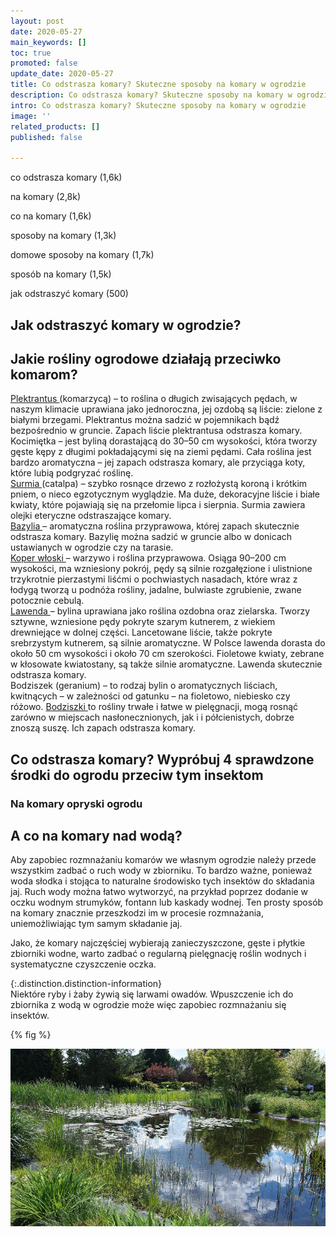 ```yaml
---
layout: post
date: 2020-05-27
main_keywords: []
toc: true
promoted: false
update_date: 2020-05-27
title: Co odstrasza komary? Skuteczne sposoby na komary w ogrodzie
description: Co odstrasza komary? Skuteczne sposoby na komary w ogrodzie
intro: Co odstrasza komary? Skuteczne sposoby na komary w ogrodzie
image: ''
related_products: []
published: false

---
```

co odstrasza komary (1,6k)

na komary (2,8k)

co na komary (1,6k)

sposoby na komary (1,3k)

domowe sposoby na komary (1,7k)

sposób na komary (1,5k)

jak odstraszyć komary (500)

## Jak odstraszyć komary w ogrodzie?

## Jakie rośliny ogrodowe działają przeciwko komarom?

[Plektrantus ](http://rosliny.wymarzonyogrod.pl/baza-roslin/balkonowe-i-tarasowe/plektrantus,8_180/)(komarzycą) – to roślina o długich zwisających pędach, w naszym klimacie uprawiana jako jednoroczna, jej ozdobą są liście: zielone z białymi brzegami. Plektrantus można sadzić w pojemnikach bądź bezpośrednio w gruncie. Zapach liście plektrantusa odstrasza komary.  
Kocimiętka – jest byliną dorastającą do 30–50 cm wysokości, która tworzy gęste kępy z długimi pokładającymi się na ziemi pędami. Cała roślina jest bardzo aromatyczna – jej zapach odstrasza komary, ale przyciąga koty, które lubią podgryzać roślinę.  
[Surmia ](http://rosliny.wymarzonyogrod.pl/baza-roslin/drzewa-lisciaste/surmia-bignoniowa,7_347/)(catalpa) – szybko rosnące drzewo z rozłożystą koroną i krótkim pniem, o nieco egzotycznym wyglądzie. Ma duże, dekoracyjne liście i białe kwiaty, które pojawiają się na przełomie lipca i sierpnia. Surmia zawiera olejki eteryczne odstraszające komary.  
[Bazylia ](http://rosliny.wymarzonyogrod.pl/baza-roslin/ziola/bazylia-pospolita-bazylia-wlasciwa,15_701/)– aromatyczna roślina przyprawowa, której zapach skutecznie odstrasza komary. Bazylię można sadzić w gruncie albo w donicach ustawianych w ogrodzie czy na tarasie.  
[Koper włoski ](http://rosliny.wymarzonyogrod.pl/baza-roslin/warzywa/fenkul-wloski-koper-wloski-koper-slodki,17_707/)– warzywo i roślina przyprawowa. Osiąga 90–200 cm wysokości, ma wzniesiony pokrój, pędy są silnie rozgałęzione i ulistnione trzykrotnie pierzastymi liśćmi o pochwiastych nasadach, które wraz z łodygą tworzą u podnóża rośliny, jadalne, bulwiaste zgrubienie, zwane potocznie cebulą.  
[Lawenda ](http://rosliny.wymarzonyogrod.pl/baza-roslin/byliny/lawenda-waskolistna-lawenda-lekarska,5_336/)– bylina uprawiana jako roślina ozdobna oraz zielarska. Tworzy sztywne, wzniesione pędy pokryte szarym kutnerem, z wiekiem drewniejące w dolnej części. Lancetowane liście, także pokryte srebrzystym kutnerem, są silnie aromatyczne. W Polsce lawenda dorasta do około 50 cm wysokości i około 70 cm szerokości. Fioletowe kwiaty, zebrane w kłosowate kwiatostany, są także silnie aromatyczne. Lawenda skutecznie odstrasza komary.  
Bodziszek (geranium) – to rodzaj bylin o aromatycznych liściach, kwitnących – w zależności od gatunku – na fioletowo, niebiesko czy różowo. [Bodziszki ](http://rosliny.wymarzonyogrod.pl/szukaj/?query=bodziszek)to rośliny trwałe i łatwe w pielęgnacji, mogą rosnąć zarówno w miejscach nasłonecznionych, jak i i półcienistych, dobrze znoszą suszę. Ich zapach odstrasza komary.

## Co odstrasza komary? Wypróbuj 4 sprawdzone środki do ogrodu przeciw tym insektom

### Na komary opryski ogrodu

## A co na komary nad wodą?

Aby zapobiec rozmnażaniu komarów we własnym ogrodzie należy przede wszystkim zadbać o ruch wody w zbiorniku. To bardzo ważne, ponieważ woda słodka i stojąca to naturalne środowisko tych insektów do składania jaj. Ruch wody można łatwo wytworzyć, na przykład poprzez dodanie w oczku wodnym strumyków, fontann lub kaskady wodnej. Ten prosty sposób na komary znacznie przeszkodzi im w procesie rozmnażania, uniemożliwiając tym samym składanie jaj. 

Jako, że komary najczęściej wybierają zanieczyszczone, gęste i płytkie zbiorniki wodne, warto zadbać o regularną pielęgnację roślin wodnych i systematyczne czyszczenie oczka. 

{:.distinction.distinction-information}  
Niektóre ryby i żaby żywią się larwami owadów. Wpuszczenie ich do zbiornika z wodą w ogrodzie może więc zapobiec rozmnażaniu się insektów.

{% fig %}

![](/uploads/a-co-na-komary-nad-woda.jpg)